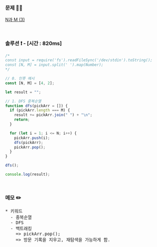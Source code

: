 ### 문제 🤨❔

[N과 M (3)](https://www.acmicpc.net/problem/15651)

<br>

### 솔루션 ❗️ - [시간 : 820ms]

```js
/*
const input = require('fs').readFileSync('/dev/stdin').toString();
const [N, M] = input.split(' ').map(Number);
*/

// 0. 인풋 예시
const [N, M] = [4, 2];

let result = "";

// 1. DFS 중복순열
function dfs(pickArr = []) {
  if (pickArr.length === M) {
    result += pickArr.join(" ") + "\n";
    return;
  }

  for (let i = 1; i <= N; i++) {
    pickArr.push(i);
    dfs(pickArr);
    pickArr.pop();
  }
}

dfs();

console.log(result);
```

<br>

### 메모 ✏️

<pre>
* 키워드
  - 중복순열 
  - DFS
  - 백트래킹
    => pickArr.pop();
    => 방문 기록을 지우고, 재탐색을 가능하게 함.
</pre>
